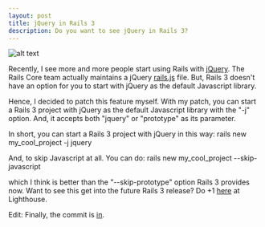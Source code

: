 ```yaml
---
layout: post
title: jQuery in Rails 3
description: Do you want to see jQuery in Rails 3?
---
```


<img class="right" src="http://cdn.siong1987.com/jquery.png" alt="alt text" />

Recently, I see more and more people start using Rails with [jQuery][3]. The Rails Core team actually maintains a jQuery [rails.js][2] file. But, Rails 3 doesn't have an option for you to start with jQuery as the default Javascript library.

Hence, I decided to patch this feature myself. With my patch, you can start a Rails 3 project with jQuery as the default Javascript library with the "-j" option. And, it accepts both "jquery" or "prototype" as its parameter.

In short, you can start a Rails 3 project with jQuery in this way:
    rails new my_cool_project -j jquery
    
And, to skip Javascript at all. You can do:
    rails new my_cool_project --skip-javascript
    
which I think is better than the "--skip-prototype" option Rails 3 provides now. Want to see this get into the future Rails 3 release? Do +1 [here][1] at Lighthouse.

Edit: Finally, the commit is [in][4].

[1]: https://rails.lighthouseapp.com/projects/8994/tickets/5613-adding-j-parameter-for-rails-new-command
[2]: http://github.com/rails/jquery-ujs
[3]: http://jquery.com/
[4]: http://github.com/rails/rails/commit/708e09448ba41c45f189c6b1adc989eba8994b20